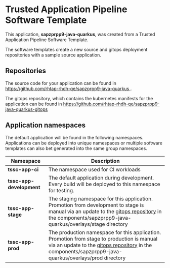 # Trusted Application Pipeline Software Template

This application, **sapzprpp9-java-quarkus**, was created from a Trusted Application Pipeline Software Template.

The software templates create a new source and gitops deployment repositories with a sample source application. 

## Repositories

The source code for your application can be found in [https://github.com/rhtap-rhdh-qe/sapzprpp9-java-quarkus ](https://github.com/rhtap-rhdh-qe/sapzprpp9-java-quarkus ).
 
The gitops repository, which contains the kubernetes manifests for the application can be found in 
[https://github.com/rhtap-rhdh-qe/sapzprpp9-java-quarkus-gitops ](https://github.com/rhtap-rhdh-qe/sapzprpp9-java-quarkus-gitops ) 

## Application namespaces 

The default application will be found in the following namespaces. Applications can be deployed into unique namespaces or multiple software templates can also bet generated into the same group namespaces.  

|  Namespace   |  Description   |  
| -------- | -------- |
| **tssc-app-ci** | The namespace used for CI workloads |
| **tssc-app-development** | The default application during development. Every build will be deployed to this namespace for testing. |
| **tssc-app-stage** | The staging namespace for this application. Promotion from development to stage is manual via an update to the [gitops repository](https://github.com/rhtap-rhdh-qe/sapzprpp9-java-quarkus-gitops ) in the components/sapzprpp9-java-quarkus/overlays/stage directory |
| **tssc-app-prod** | The production namespace for this application. Promotion from stage to production is manual via an update to the [gitops repository](https://github.com/rhtap-rhdh-qe/sapzprpp9-java-quarkus-gitops ) in the components/sapzprpp9-java-quarkus/overlays/prod directory |